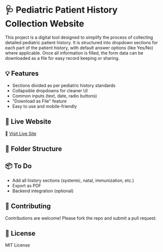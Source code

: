 # 🩺 Pediatric Patient History Collection Website

This project is a digital tool designed to simplify the process of collecting detailed pediatric patient history. It is structured into dropdown sections for each part of the patient history, with default answer options (like Yes/No) where applicable. Once all information is filled, the form data can be downloaded as a file for easy record keeping or sharing.

## 💡 Features

- Sections divided as per pediatric history standards
- Collapsible dropdowns for cleaner UI
- Common inputs (text, date, radio buttons)
- "Download as File" feature
- Easy to use and mobile-friendly

## 🚀 Live Website

🔗 [Visit Live Site](https://<your-username>.github.io/patient-history-collection/)

## 📁 Folder Structure


## 📦 To Do

- Add all history sections (systemic, natal, immunization, etc.)
- Export as PDF
- Backend integration (optional)

## 🤝 Contributing

Contributions are welcome! Please fork the repo and submit a pull request.

## 📄 License

MIT License
